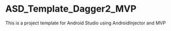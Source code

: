 # ASD_Template_Dagger2_MVP
This is a project template for Android Studio using AndroidInjector and MVP
